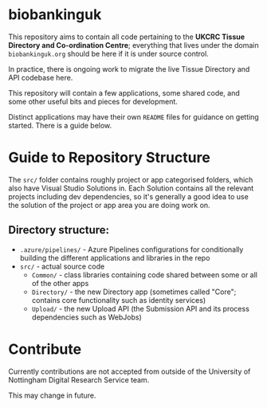 # biobankinguk

This repository aims to contain all code pertaining to the **UKCRC Tissue Directory and Co-ordination Centre**; everything that lives under the domain `biobankinguk.org` should be here if it is under source control.

In practice, there is ongoing work to migrate the live Tissue Directory and API codebase here.

This repository will contain a few applications, some shared code, and some other useful bits and pieces for development.

Distinct applications may have their own `README` files for guidance on getting started. There is a guide below.

# Guide to Repository Structure

The `src/` folder contains roughly project or app categorised folders, which also have Visual Studio Solutions in. Each Solution contains all the relevant projects including dev dependencies, so it's generally a good idea to use the solution of the project or app area you are doing work on.

## Directory structure:

- `.azure/pipelines/` - Azure Pipelines configurations for conditionally building the different applications and libraries in the repo
- `src/` - actual source code
    - `Common/` - class libraries containing code shared between some or all of the other apps
    - `Directory/` - the new Directory app (sometimes called "Core"; contains core functionality such as identity services)
    - `Upload/` - the new Upload API (the Submission API and its process dependencies such as WebJobs)

# Contribute

Currently contributions are not accepted from outside of the University of Nottingham Digital Research Service team.

This may change in future.